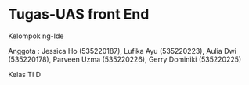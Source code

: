# Tugas-UAS front End
Kelompok ng-Ide 

Anggota  : 
Jessica Ho (535220187), Lufika Ayu (535220223), Aulia Dwi (535220178), Parveen Uzma (535220226), Gerry Dominiki (535220225)

Kelas TI D 
